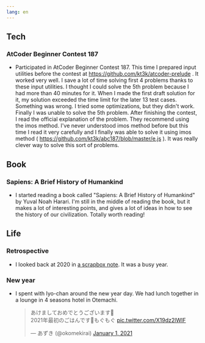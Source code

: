 ```yaml
---
lang: en
---
```


## Tech

### AtCoder Beginner Contest 187

- Participated in AtCoder Beginner Contest 187. This time I prepared input utilities before the contest at https://github.com/kt3k/atcoder-prelude . It worked very well. I save a lot of time solving first 4 problems thanks to these input utilities. I thought I could solve the 5th problem because I had more than 40 minutes for it. When I made the first draft solution for it, my solution exceeded the time limit for the later 13 test cases. Something was wrong. I tried some optimizations, but they didn't work. Finally I was unable to solve the 5th problem. After finishing the contest, I read the official explanation of the problem. They recommend using the imos method. I've never understood imos method before but this time I read it very carefully and I finally was able to solve it using imos method ( https://github.com/kt3k/abc187/blob/master/e.js ). It was really clever way to solve this sort of problems.

## Book

### Sapiens: A Brief History of Humankind

- I started reading a book called "Sapiens: A Brief History of Humankind" by Yuval Noah Harari. I'm still in the middle of reading the book, but it makes a lot of interesting points, and gives a lot of ideas in how to see the history of our civilization. Totally worth reading!

## Life

### Retrospective

- I looked back at 2020 in [a scrapbox note](https://scrapbox.io/kt3k/2020). It was a busy year.

### New year

- I spent with Iyo-chan around the new year day. We had lunch together in a lounge in 4 seasons hotel in Otemachi.

  <blockquote class="twitter-tweet"><p lang="ja" dir="ltr">あけましておめでとうございます🎍<br>2021年最初のごはんです🍚もぐもぐ <a href="https://t.co/X19dz2lWIF">pic.twitter.com/X19dz2lWIF</a></p>&mdash; あずき (@okomekirai) <a href="https://twitter.com/okomekirai/status/1344839563630370816?ref_src=twsrc%5Etfw">January 1, 2021</a></blockquote> <script async src="https://platform.twitter.com/widgets.js" charset="utf-8"></script>
